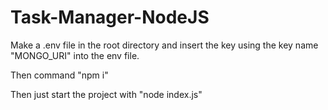 # Task-Manager-NodeJS

Make a .env file in the root directory and insert the key using the key name "MONGO_URI" into the env file.

Then command "npm i"

Then just start the project with "node index.js"

